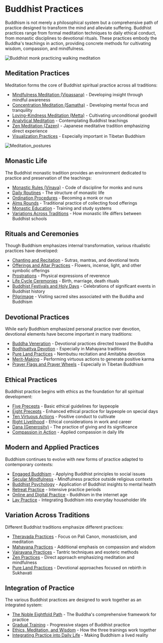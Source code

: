 # Buddhist Practices

Buddhism is not merely a philosophical system but a comprehensive path of practice designed to transform the mind and alleviate suffering. Buddhist practices range from formal meditation techniques to daily ethical conduct, from monastic disciplines to devotional rituals. These practices embody the Buddha's teachings in action, providing concrete methods for cultivating wisdom, compassion, and mindfulness.

![Buddhist monk practicing walking meditation](buddhist_walking_meditation.jpg)

## Meditation Practices

Meditation forms the core of Buddhist spiritual practice across all traditions:

- [Mindfulness Meditation (Vipassana)](./vipassana.md) - Developing insight through mindful awareness
- [Concentration Meditation (Samatha)](./samatha.md) - Developing mental focus and tranquility
- [Loving-Kindness Meditation (Metta)](./metta_meditation.md) - Cultivating unconditional goodwill
- [Analytical Meditation](./analytical_meditation.md) - Contemplating Buddhist teachings
- [Zen Meditation (Zazen)](./zazen.md) - Japanese meditative tradition emphasizing direct experience
- [Visualization Practices](./visualization.md) - Especially important in Tibetan Buddhism

![Meditation_postures](./images/meditation_postures.jpg)

## Monastic Life

The Buddhist monastic tradition provides an environment dedicated to practice and preservation of the teachings:

- [Monastic Rules (Vinaya)](./vinaya.md) - Code of discipline for monks and nuns
- [Daily Routines](./monastic_routines.md) - The structure of monastic life
- [Ordination Procedures](./ordination.md) - Becoming a monk or nun
- [Alms Rounds](./alms_rounds.md) - Traditional practice of collecting food offerings
- [Monastic Education](./monastic_education.md) - Training and study systems
- [Variations Across Traditions](./monastic_variations.md) - How monastic life differs between Buddhist schools

## Rituals and Ceremonies

Though Buddhism emphasizes internal transformation, various ritualistic practices have developed:

- [Chanting and Recitation](./chanting.md) - Sutras, mantras, and devotional texts
- [Offerings and Altar Practices](./offerings.md) - Flowers, incense, light, and other symbolic offerings
- [Prostrations](./prostrations.md) - Physical expressions of reverence
- [Life Cycle Ceremonies](./life_cycle_ceremonies.md) - Birth, marriage, death rituals
- [Buddhist Festivals and Holy Days](./festivals.md) - Celebrations of significant events in Buddhist history
- [Pilgrimage](./pilgrimage.md) - Visiting sacred sites associated with the Buddha and Buddhism

## Devotional Practices

While early Buddhism emphasized personal practice over devotion, devotional elements have become important in many traditions:

- [Buddha Veneration](./buddha_veneration.md) - Devotional practices directed toward the Buddha
- [Bodhisattva Devotion](./bodhisattva_devotion.md) - Especially in Mahayana traditions
- [Pure Land Practices](./pure_land_practices.md) - Nembutsu recitation and Amitabha devotion
- [Merit-Making](./merit_making.md) - Performing virtuous actions to generate positive karma
- [Prayer Flags and Prayer Wheels](./prayer_objects.md) - Especially in Tibetan Buddhism

## Ethical Practices

Buddhist practice begins with ethics as the foundation for all spiritual development:

- [Five Precepts](./five_precepts.md) - Basic ethical guidelines for laypeople
- [Eight Precepts](./eight_precepts.md) - Enhanced ethical practice for laypeople on special days
- [Ten Virtuous Actions](./ten_virtuous_actions.md) - Positive conduct to cultivate
- [Right Livelihood](./right_livelihood.md) - Ethical considerations in work and career
- [Dana (Generosity)](./dana.md) - The practice of giving and its significance
- [Compassion in Action](./compassion_practice.md) - Applied compassion in daily life

## Modern and Applied Practices

Buddhism continues to evolve with new forms of practice adapted to contemporary contexts:

- [Engaged Buddhism](./engaged_buddhism.md) - Applying Buddhist principles to social issues
- [Secular Mindfulness](./secular_mindfulness.md) - Mindfulness practice outside religious contexts
- [Buddhist Psychology](./buddhist_psychology.md) - Application of Buddhist insights to mental health
- [Retreat Practice](./retreats.md) - Intensive practice periods
- [Online and Digital Practice](./digital_practice.md) - Buddhism in the internet age
- [Lay Practice](./lay_practice.md) - Integrating Buddhism into everyday householder life

## Variation Across Traditions

Different Buddhist traditions emphasize different practices:

- [Theravada Practices](./theravada_practices.md) - Focus on Pali Canon, monasticism, and meditation
- [Mahayana Practices](./mahayana_practices.md) - Additional emphasis on compassion and wisdom
- [Vajrayana Practices](./vajrayana_practices.md) - Tantric techniques and esoteric methods
- [Zen Practices](./zen_practices.md) - Direct approach emphasizing meditation and mindfulness
- [Pure Land Practices](./pure_land_practices.md) - Devotional approaches focused on rebirth in Sukhavati

## Integration of Practice

The various Buddhist practices are designed to work together as an integrated system:

- [The Noble Eightfold Path](../beliefs/eightfold_path.md) - The Buddha's comprehensive framework for practice
- [Gradual Training](./gradual_training.md) - Progressive stages of Buddhist practice
- [Ethics, Meditation, and Wisdom](./three_trainings.md) - How the three trainings work together
- [Integrating Practice into Daily Life](./daily_practice.md) - Making Buddhism a lived reality